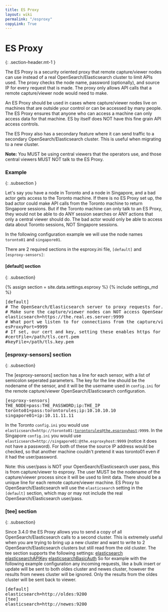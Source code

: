 ```yaml
---
title: ES Proxy
layout: wiki
permalink: "/esproxy"
copyLink: True
---
```


<div class="full-height-and-width-container with-footer p-3" markdown="1">

# ES Proxy
{: .section-header.mt-1 }

The ES Proxy is a security oriented proxy that remote capture/viewer nodes can use instead of a real OpenSearch/Elasticsearch cluster to limit APIs used.
The proxy checks the node name, password (optionally), and source IP for every request that is made.
The proxy only allows API calls that a remote capture/viewer node would need to make.

An ES Proxy should be used in cases where capture/viewer nodes live on machines that are outside your control or can be accessed by many people.
The ES Proxy ensures that anyone who can access a machine can only access data for that machine.
ES by itself does NOT have this fine grain API access controls.

The ES Proxy also has a secondary feature where it can send traffic to a secondary OpenSearch/Elasticsearch cluster. This is useful when migrating to a new cluster.

<div class="alert alert-info">
<strong>Note:</strong> You MUST be using central viewers that the operators use, and those central viewers MUST NOT talk to the ES Proxy.
</div>

### Example
{: .subsection }

Let's say you have a node in Toronto and a node in Singapore, and a bad actor gets access to the Toronto machine.
If there is no ES Proxy set up, the bad actor could make API calls from the Toronto machine to return Singapore sessions.
But if the Toronto machine can only talk to an ES Proxy, they would not be able to do ANY session searches or ANY actions that only a central viewer should do.
The bad actor would only be able to access data about Toronto sessions, NOT Singapore sessions.

In the following configuration example we will use the node names `toronto01` and `singapore01`.

There are 2 required sections in the esproxy.ini file, `[default]` and `[esproxy-sensors]`:

#### [default] section
{: .subsection}

{% assign section = site.data.settings.esproxy %}
{% include settings_md %}

<pre>
[default]
# The OpenSearch/Elasticsearch server to proxy requests for.
# Make sure the capture/viewer nodes can NOT access OpenSearch/Elasticsearch directly.
elasticsearch=https://the.real.es.server:9999
# What port we listen to for connections from the capture/viewer nodes
esProxyPort=9999
# If set, our cert and key, setting these enables https for the proxy
#certFile=/path/tls.cert.pem
#keyFile=/path/tls.key.pem
</pre>

### [esproxy-sensors] section
{: .subsection}

The [esproxy-sensors] section has a line for each sensor, with a list of semicolon seperated parameters.
The key for the line should be the nodename of the sensor, and it will be the username used in `config.ini` for the remote capture/viewer OpenSearch/Elasticsearch configuration.

<pre>
[esproxy-sensors]
THE_NODE=pass:THE_PASSWORD;ip:THE_IP
toronto01=pass:torontorules;ip:10.10.10.10
singapore01=ip:10.11.11.11
</pre>

In the Toronto `config.ini` you would use <code>elasticsearch=http://toronto01:torontorules@the.esproxyhost:9999</code>.
In the Singapore `config.ini` you would use <code>elasticsearch=http://singapore01:@the.esproxyhost:9999</code> (notice it does not have a password).
For both of these the source IP address would be checked, so that another machine couldn't pretend it was toronto01 even if it had the user/password.
<div class="alert alert-info">
Note: this user/pass is NOT your OpenSearch/Elasticsearch user pass, this is from capture/viewer to esproxy.
The user MUST be the nodename of the capture/viewer process since it will be used to limit data.
There should be a unique line for each remote capture/viewer machine.
ES Proxy to OpenSearch/Elasticsearch will use the <code>elasticsearch</code> setting in the <code>[default]</code> section, which may or may not include the real OpenSearch/Elasticsearch user/pass.
</div>

### [tee] section
{: .subsection}

Since 3.4.0 the ES Proxy allows you to send a copy of all OpenSearch/Elasticsearch calls to a second cluster.
This is extremely useful when you are trying to bring up a new cluster and want to write to 2 OpenSearch/Elasticsearch clusters but still read from the old cluster.
The tee section supports the following settings:
<a href="settings#elasticsearch">elasticsearch</a>
<a href="settings#elasticsearchAPIKey">elasticsearchAPIKey</a>
<a href="settings#elasticsearchBasicAuth">elasticsearchBasicAuth</a>
So for example with the following example configuration any incoming requests, like a bulk insert or update will be sent to both oldes cluster and newes cluster, however the results from newes cluster will be ignored.
Only the results from the oldes cluster will be sent back to viewer.
<pre>
[default]
elasticsearch=http://oldes:9200
[tee]
elasticsearch=http://newes:9200
</pre>

</div>
